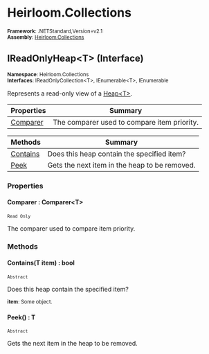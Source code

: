 # Heirloom.Collections

<small>**Framework**: .NETStandard,Version=v2.1</small>  
<small>**Assembly**: [Heirloom.Collections](../Heirloom.Collections/Heirloom.Collections.md)</small>  

## IReadOnlyHeap\<T> (Interface)
<small>**Namespace**: Heirloom.Collections</sub></small>  
<small>**Interfaces**: IReadOnlyCollection\<T>, IEnumerable\<T>, IEnumerable</small>  

Represents a read-only view of a [Heap\<T>](Heirloom.Collections.Heap[T].md).

| Properties | Summary |
|------------|---------|
| [Comparer](#COM45265051) | The comparer used to compare item priority. |

| Methods | Summary |
|---------|---------|
| [Contains](#CON50B6A9F) | Does this heap contain the specified item? |
| [Peek](#PEE599BAF94) | Gets the next item in the heap to be removed. |

### Properties

#### <a name="COM45265051"></a>Comparer : Comparer\<T>

<small>`Read Only`</small>

The comparer used to compare item priority.

### Methods

#### <a name="CON50B6A9F"></a>Contains(T item) : bool

<small>`Abstract`</small>

Does this heap contain the specified item?

<small>**item**: <param name="item">Some object.</param>  
</small>

#### <a name="PEE599BAF94"></a>Peek() : T

<small>`Abstract`</small>

Gets the next item in the heap to be removed.

